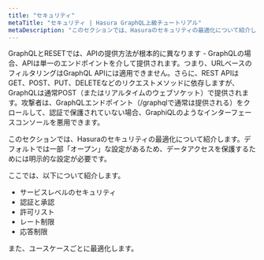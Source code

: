 ```yaml
---
title: "セキュリティ"
metaTitle: "セキュリティ | Hasura GraphQL上級チュートリアル"
metaDescription: "このセクションでは、Hasuraのセキュリティの最適化について紹介します。デフォルトでは一部オープンな設定があるため、データアクセスを保護するためには明示的な設定が必要です。"
---
```


GraphQLとRESETでは、APIの提供方法が根本的に異なります - GraphQLの場合、APIは単一のエンドポイントを介して提供されます。つまり、URLベースのフィルタリングはGraphQL APIには適用できません。さらに、REST APIはGET、POST、PUT、DELETEなどのリクエストメソッドに依存しますが、GraphQLは通常POST（またはリアルタイムのウェブソケット）で提供されます。攻撃者は、GraphQLエンドポイント（/graphqlで通常は提供される）をクロールして、認証で保護されていない場合、GraphiQLのようなインターフェースコンソールを悪用できます。

このセクションでは、Hasuraのセキュリティの最適化について紹介します。デフォルトでは一部「オープン」な設定があるため、データアクセスを保護するためには明示的な設定が必要です。

ここでは、以下について紹介します。

- サービスレベルのセキュリティ
- 認証と承認
- 許可リスト
- レート制限
- 応答制限

また、ユースケースごとに最適化します。
